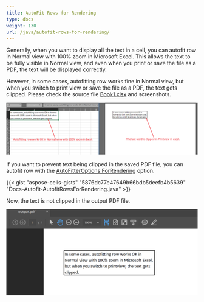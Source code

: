 ```yaml
---
title: AutoFit Rows for Rendering
type: docs
weight: 130
url: /java/autofit-rows-for-rendering/
---
```


Generally, when you want to display all the text in a cell, you can autofit row in Normal view with 100% zoom in Microsoft Excel. This allows the text to be fully visible in Normal view, and even when you print or save the file as a PDF, the text will be displayed correctly.

However, in some cases, autofitting row works fine in Normal view, but when you switch to print view or save the file as a PDF, the text gets clipped. Please check the source file [Book1.xlsx](Book1.xlsx) and screenshots.

![text is clipped in printview](text_clipped_in_printview.png)

If you want to prevent text being clipped in the saved PDF file, you can autofit row with the [AutoFitterOptions.ForRendering](https://reference.aspose.com/cells/java/com.aspose.cells/autofitteroptions/#setForRendering-boolean-) option.

{{< gist "aspose-cells-gists" "5876dc77e47649b66bdb5deefb4b5639" "Docs-Autofit-AutofitRowsForRendering.java" >}}

Now, the text is not clipped in the output PDF file.

![text is not clipped in saved pdf](text_not_clipped_in_saved_pdf.png)